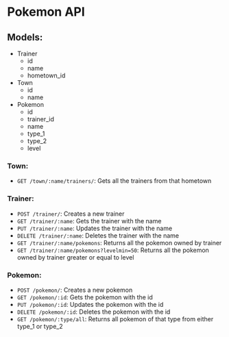 # Pokemon API

## Models:
- Trainer
  - id
  - name
  - hometown_id
- Town
  - id
  - name
- Pokemon
  - id
  - trainer_id
  - name
  - type_1
  - type_2
  - level


### Town:
- `GET /town/:name/trainers/`: Gets all the trainers from that hometown

### Trainer:
- `POST /trainer/`: Creates a new trainer
- `GET /trainer/:name`: Gets the trainer with the name
- `PUT /trainer/:name`: Updates the trainer with the name
- `DELETE /trainer/:name`: Deletes the trainer with the name
- `GET /trainer/:name/pokemons`: Returns all the pokemon owned by trainer
- `GET /trainer/:name/pokemons?levelmin=50`: Returns all the pokemon owned by trainer greater or equal to level

### Pokemon:
- `POST /pokemon/`: Creates a new pokemon
- `GET /pokemon/:id`: Gets the pokemon with the id
- `PUT /pokemon/:id`: Updates the pokemon with the id
- `DELETE /pokemon/:id`: Deletes the pokemon with the id
- `GET /pokemon/:type/all`: Returns all pokemon of that type from either type_1 or type_2 
